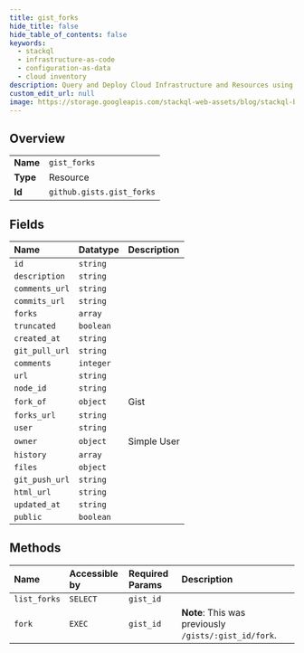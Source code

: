 ```yaml
---
title: gist_forks
hide_title: false
hide_table_of_contents: false
keywords:
  - stackql
  - infrastructure-as-code
  - configuration-as-data
  - cloud inventory
description: Query and Deploy Cloud Infrastructure and Resources using SQL
custom_edit_url: null
image: https://storage.googleapis.com/stackql-web-assets/blog/stackql-blog-post-featured-image.png
---
```

  
    

## Overview
<table><tbody>
<tr><td><b>Name</b></td><td><code>gist_forks</code></td></tr>
<tr><td><b>Type</b></td><td>Resource</td></tr>
<tr><td><b>Id</b></td><td><code>github.gists.gist_forks</code></td></tr>
</tbody></table>

## Fields
| Name | Datatype | Description |
|:-----|:---------|:------------|
| `id` | `string` |  |
| `description` | `string` |  |
| `comments_url` | `string` |  |
| `commits_url` | `string` |  |
| `forks` | `array` |  |
| `truncated` | `boolean` |  |
| `created_at` | `string` |  |
| `git_pull_url` | `string` |  |
| `comments` | `integer` |  |
| `url` | `string` |  |
| `node_id` | `string` |  |
| `fork_of` | `object` | Gist |
| `forks_url` | `string` |  |
| `user` | `string` |  |
| `owner` | `object` | Simple User |
| `history` | `array` |  |
| `files` | `object` |  |
| `git_push_url` | `string` |  |
| `html_url` | `string` |  |
| `updated_at` | `string` |  |
| `public` | `boolean` |  |
## Methods
| Name | Accessible by | Required Params | Description |
|:-----|:--------------|:----------------|:------------|
| `list_forks` | `SELECT` | `gist_id` |  |
| `fork` | `EXEC` | `gist_id` | **Note**: This was previously `/gists/:gist_id/fork`. |

